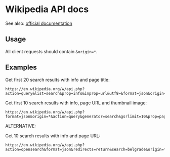 # Wikipedia API docs

See also: [official documentation](https://www.mediawiki.org/wiki/API:Main_page)

## Usage

All client requests should contain `&origin=*`.

## Examples

Get first 20 search results with info and page title:

```
https://en.wikipedia.org/w/api.php?action=query&list=search&prop=info&inprop=url&utf8=&format=json&origin=*&srlimit=20&srsearch=belgrade
```

Get first 10 search results with info, page URL and thumbnail image:

```
https://en.wikipedia.org/w/api.php?format=json&origin=*&action=query&generator=search&gsrlimit=10&prop=pageimages|extracts&exintro&explaintext&exlimit=max&gsrsearch=belgrade
```

ALTERNATIVE:

Get 10 search results with info and page URL:

```
https://en.wikipedia.org/w/api.php?action=opensearch&format=json&redirects=return&search=belgrade&origin=*
```

